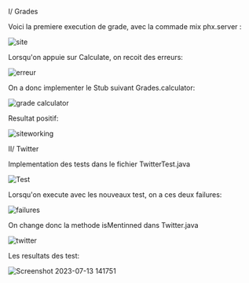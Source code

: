 I/ Grades

Voici la premiere execution de grade, avec la commade mix phx.server :

![site](https://github.com/Abdelaziz64/seg3503_playground/assets/90732437/a4a5ad5a-f5c4-4e6b-aba0-69b949e0a89e)

Lorsqu'on appuie sur Calculate, on recoit des erreurs:

![erreur](https://github.com/Abdelaziz64/seg3503_playground/assets/90732437/681940be-f38a-4e0b-b1e4-f96e5bf5bb39)

On a donc implementer le Stub suivant Grades.calculator:

![grade calculator](https://github.com/Abdelaziz64/seg3503_playground/assets/90732437/1bd13f6e-5400-437c-b300-c75875e084d6)

Resultat positif:

![siteworking](https://github.com/Abdelaziz64/seg3503_playground/assets/90732437/598401c1-96d3-45e4-a1d6-809d0a0a1f6c)

II/ Twitter

Implementation des tests dans le fichier TwitterTest.java

![Test](https://github.com/Abdelaziz64/seg3503_playground/assets/90732437/289786b1-7c6c-4d89-91bf-575230f222ad)

Lorsqu'on execute avec les nouveaux test, on a ces deux failures:


![failures](https://github.com/Abdelaziz64/seg3503_playground/assets/90732437/a71e66bf-2c78-45a6-8178-a0dcce01362b)

On change donc la methode isMentinned dans Twitter.java


![twitter](https://github.com/Abdelaziz64/seg3503_playground/assets/90732437/f68076c9-4b86-4247-a764-ea734769f8bc)

Les resultats des test:

![Screenshot 2023-07-13 141751](https://github.com/Abdelaziz64/seg3503_playground/assets/90732437/2b9ed702-5e8b-4cc8-b9de-1fa7877abcff)
